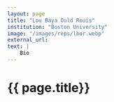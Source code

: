```yaml
---
layout: page
title: "Lou Baya Ould Rouis"
institution: "Boston University"
image: "/images/reps/lbor.webp"
external_url: 
text: |
    Bio
---
```


<h1> {{ page.title}} </h1>